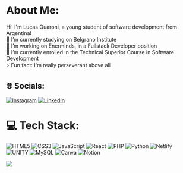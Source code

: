 # About Me:
Hi! I'm Lucas Quaroni, a young student of software development from Argentina!<br>🔭 I’m currently studying on Belgrano Institute<br>🤝 I’m working on Enerminds, in a Fullstack Developer position<br>🌱 I’m currently enrolled in the Technical Superior Course in Software Development<br>⚡ Fun fact: I'm really perseverant above all


## 🌐 Socials:
[![Instagram](https://img.shields.io/badge/Instagram-%23E4405F.svg?logo=Instagram&logoColor=white)](https://instagram.com/lucasquaroni) [![LinkedIn](https://img.shields.io/badge/LinkedIn-%230077B5.svg?logo=linkedin&logoColor=white)](https://linkedin.com/in/lucasquaroni) 

# 💻 Tech Stack:
![HTML5](https://img.shields.io/badge/html5-%23E34F26.svg?style=for-the-badge&logo=html5&logoColor=white) ![CSS3](https://img.shields.io/badge/css3-%231572B6.svg?style=for-the-badge&logo=css3&logoColor=white) ![JavaScript](https://img.shields.io/badge/javascript-%23323330.svg?style=for-the-badge&logo=javascript&logoColor=%23F7DF1E) ![React](https://img.shields.io/badge/react-%2320232a.svg?style=for-the-badge&logo=react&logoColor=%2361DAFB) ![PHP](https://img.shields.io/badge/php-%23777BB4.svg?style=for-the-badge&logo=php&logoColor=white) ![Python](https://img.shields.io/badge/python-3670A0?style=for-the-badge&logo=python&logoColor=ffdd54) ![Netlify](https://img.shields.io/badge/netlify-%23000000.svg?style=for-the-badge&logo=netlify&logoColor=#00C7B7) ![UNITY](https://img.shields.io/badge/Unity-%2320232a.svg?style=for-the-badge&logo=unity&logoColor=white)  ![MySQL](https://img.shields.io/badge/mysql-%2300f.svg?style=for-the-badge&logo=mysql&logoColor=white) ![Canva](https://img.shields.io/badge/Canva-%2300C4CC.svg?style=for-the-badge&logo=Canva&logoColor=white) ![Notion](https://img.shields.io/badge/Notion-%23000000.svg?style=for-the-badge&logo=notion&logoColor=white)

[![](https://visitcount.itsvg.in/api?id=LucasQuaroni&icon=0&color=1)](https://visitcount.itsvg.in)

<!-- Proudly created with GPRM ( https://gprm.itsvg.in ) -->
